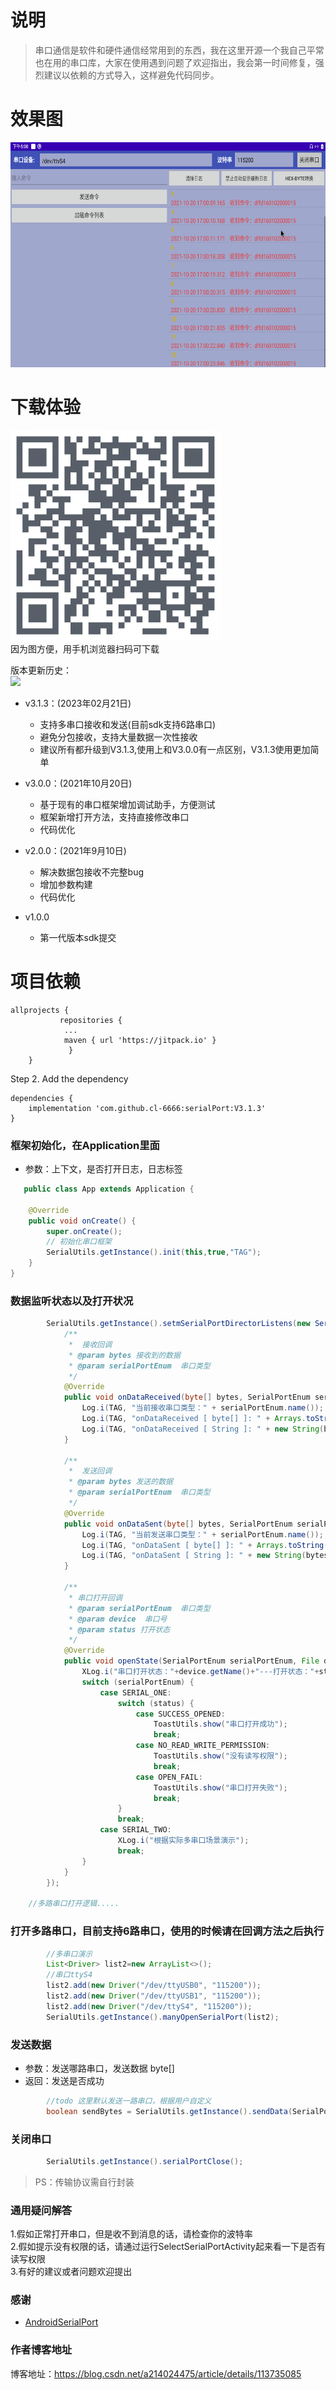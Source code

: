 # 说明  
>串口通信是软件和硬件通信经常用到的东西，我在这里开源一个我自己平常也在用的串口库，大家在使用遇到问题了欢迎指出，我会第一时间修复，强烈建议以依赖的方式导入，这样避免代码同步。

# 效果图  
<img src="https://github.com/cl-6666/serialPort/blob/master/sample_picture.png" width="650" height="360" alt="演示"/>  
 
# 下载体验  
<img src="https://github.com/cl-6666/serialPort/blob/master/QRCode_336.png"><img/><br/>
因为图方便，用手机浏览器扫码可下载


版本更新历史：  
[![](https://jitpack.io/v/cl-6666/serialPort.svg)](https://jitpack.io/#cl-6666/serialPort) 

- v3.1.3：(2023年02月21日)
  - 支持多串口接收和发送(目前sdk支持6路串口)
  - 避免分包接收，支持大量数据一次性接收
  - 建议所有都升级到V3.1.3,使用上和V3.0.0有一点区别，V3.1.3使用更加简单
  
- v3.0.0：(2021年10月20日)
  - 基于现有的串口框架增加调试助手，方便测试
  - 框架新增打开方法，支持直接修改串口
  - 代码优化  

- v2.0.0：(2021年9月10日)
  - 解决数据包接收不完整bug 
  - 增加参数构建 
  - 代码优化  

- v1.0.0
  - 第一代版本sdk提交  



# 项目依赖
``` Gradle
allprojects {
           repositories {
			...
			maven { url 'https://jitpack.io' }
             }
	}
```

Step 2. Add the dependency

``` Gradle
dependencies {
    implementation 'com.github.cl-6666:serialPort:V3.1.3'
}
```  

### 框架初始化，在Application里面

- 参数：上下文，是否打开日志，日志标签  
``` Java
   public class App extends Application {

    @Override
    public void onCreate() {
        super.onCreate();
        // 初始化串口框架
        SerialUtils.getInstance().init(this,true,"TAG");
    }
}
```

### 数据监听状态以及打开状况

``` Java
        SerialUtils.getInstance().setmSerialPortDirectorListens(new SerialPortDirectorListens() {
            /**
             *  接收回调
             * @param bytes 接收到的数据
             * @param serialPortEnum  串口类型
             */
            @Override
            public void onDataReceived(byte[] bytes, SerialPortEnum serialPortEnum) {
                Log.i(TAG, "当前接收串口类型：" + serialPortEnum.name());
                Log.i(TAG, "onDataReceived [ byte[] ]: " + Arrays.toString(bytes));
                Log.i(TAG, "onDataReceived [ String ]: " + new String(bytes));
            }

            /**
             *  发送回调
             * @param bytes 发送的数据
             * @param serialPortEnum  串口类型
             */
            @Override
            public void onDataSent(byte[] bytes, SerialPortEnum serialPortEnum) {
                Log.i(TAG, "当前发送串口类型：" + serialPortEnum.name());
                Log.i(TAG, "onDataSent [ byte[] ]: " + Arrays.toString(bytes));
                Log.i(TAG, "onDataSent [ String ]: " + new String(bytes));
            }

            /**
             * 串口打开回调
             * @param serialPortEnum  串口类型
             * @param device  串口号
             * @param status 打开状态
             */
            @Override
            public void openState(SerialPortEnum serialPortEnum, File device, SerialStatus status) {
                XLog.i("串口打开状态："+device.getName()+"---打开状态："+status.name());
                switch (serialPortEnum) {
                    case SERIAL_ONE:
                        switch (status) {
                            case SUCCESS_OPENED:
                                ToastUtils.show("串口打开成功");
                                break;
                            case NO_READ_WRITE_PERMISSION:
                                ToastUtils.show("没有读写权限");
                                break;
                            case OPEN_FAIL:
                                ToastUtils.show("串口打开失败");
                                break;
                        }
                        break;
                    case SERIAL_TWO:
                        XLog.i("根据实际多串口场景演示");
                        break;
                }
            }
        });
	
	//多路串口打开逻辑.....
```

### 打开多路串口，目前支持6路串口，使用的时候请在回调方法之后执行

``` Java
        //多串口演示
        List<Driver> list2=new ArrayList<>();
        //串口ttyS4
        list2.add(new Driver("/dev/ttyUSB0", "115200"));
        list2.add(new Driver("/dev/ttyUSB1", "115200"));
        list2.add(new Driver("/dev/ttyS4", "115200"));
        SerialUtils.getInstance().manyOpenSerialPort(list2);

```


### 发送数据

- 参数：发送哪路串口，发送数据 byte[]
- 返回：发送是否成功

``` Java
        //todo 这里默认发送一路串口，根据用户自定义
        boolean sendBytes = SerialUtils.getInstance().sendData(SerialPortEnum.SERIAL_ONE, sendContentBytes);
```

### 关闭串口

``` Java
        SerialUtils.getInstance().serialPortClose();

```

> PS：传输协议需自行封装  



### 通用疑问解答  
1.假如正常打开串口，但是收不到消息的话，请检查你的波特率  
2.假如提示没有权限的话，请通过运行SelectSerialPortActivity起来看一下是否有读写权限  
3.有好的建议或者问题欢迎提出

### 感谢
- [AndroidSerialPort](https://github.com/kongqw/AndroidSerialPort)

### 作者博客地址    
博客地址：https://blog.csdn.net/a214024475/article/details/113735085  

